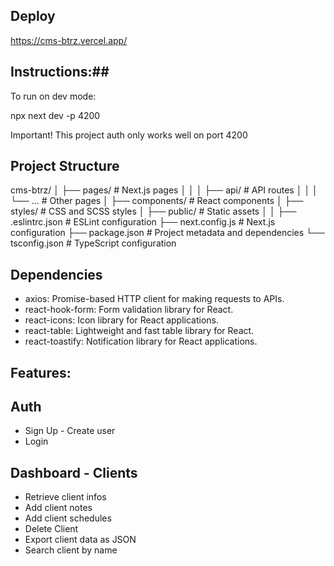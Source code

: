 ## Deploy

https://cms-btrz.vercel.app/

## Instructions:##

To run on dev mode:

npx next dev -p 4200

Important!
This project auth only works well on port 4200

## Project Structure

cms-btrz/
│
├── pages/ # Next.js pages
│ │
│ ├── api/ # API routes
│ │
│ └── ... # Other pages
│
├── components/ # React components
│
├── styles/ # CSS and SCSS styles
│
├── public/ # Static assets
│
│
├── .eslintrc.json # ESLint configuration
├── next.config.js # Next.js configuration
├── package.json # Project metadata and dependencies
└── tsconfig.json # TypeScript configuration

## Dependencies

- axios: Promise-based HTTP client for making requests to APIs.
- react-hook-form: Form validation library for React.
- react-icons: Icon library for React applications.
- react-table: Lightweight and fast table library for React.
- react-toastify: Notification library for React applications.

## Features:

## Auth

- Sign Up - Create user
- Login

## Dashboard - Clients

- Retrieve client infos
- Add client notes
- Add client schedules
- Delete Client
- Export client data as JSON
- Search client by name

